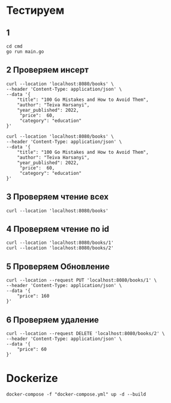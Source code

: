 # Тестируем 

## 1
```
cd cmd
go run main.go
```

## 2 Проверяем инсерт
```
curl --location 'localhost:8080/books' \
--header 'Content-Type: application/json' \
--data '{
    "title": "100 Go Mistakes and How to Avoid Them",
    "author": "Teiva Harsanyi",
    "year_published": 2022,
     "price":  60,
     "category": "education"
}'

curl --location 'localhost:8080/books' \
--header 'Content-Type: application/json' \
--data '{
    "title": "100 Go Mistakes and How to Avoid Them",
    "author": "Teiva Harsanyi",
    "year_published": 2022,
     "price":  60,
     "category": "education"
}'
```

## 3 Проверяем чтение всех
```
curl --location 'localhost:8080/books'
```

## 4 Проверяем чтение по id

```
curl --location 'localhost:8080/books/1'
curl --location 'localhost:8080/books/2'
```

## 5 Проверяем Обновление

```
curl --location --request PUT 'localhost:8080/books/1' \
--header 'Content-Type: application/json' \
--data '{
    "price": 160
}'
```

## 6 Проверяем удаление

```
curl --location --request DELETE 'localhost:8080/books/2' \
--header 'Content-Type: application/json' \
--data '{
    "price": 60
}'
```

# Dockerize

```
docker-compose -f "docker-compose.yml" up -d --build
```